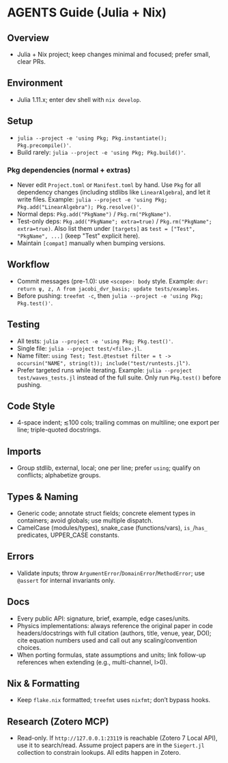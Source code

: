 # AGENTS Guide (Julia + Nix)

## Overview
- Julia + Nix project; keep changes minimal and focused; prefer small, clear PRs.

## Environment
- Julia 1.11.x; enter dev shell with `nix develop`.

## Setup
- `julia --project -e 'using Pkg; Pkg.instantiate(); Pkg.precompile()'`.
- Build rarely: `julia --project -e 'using Pkg; Pkg.build()'`.

### Pkg dependencies (normal + extras)
- Never edit `Project.toml` or `Manifest.toml` by hand. Use `Pkg` for all dependency changes (including stdlibs like `LinearAlgebra`), and let it write files. Example: `julia --project -e 'using Pkg; Pkg.add("LinearAlgebra"); Pkg.resolve()'`.
- Normal deps: `Pkg.add("PkgName")` / `Pkg.rm("PkgName")`.
- Test-only deps: `Pkg.add("PkgName"; extra=true)` / `Pkg.rm("PkgName"; extra=true)`. Also list them under `[targets]` as `test = ["Test", "PkgName", ...]` (keep "Test" explicit here).
- Maintain `[compat]` manually when bumping versions.

## Workflow
- Commit messages (pre-1.0): use `<scope>: body` style. Example: `dvr: return ψ, z, Λ from jacobi_dvr_basis; update tests/examples`.
- Before pushing: `treefmt -c`, then `julia --project -e 'using Pkg; Pkg.test()'`.

## Testing
- All tests: `julia --project -e 'using Pkg; Pkg.test()'`.
- Single file: `julia --project test/<file>.jl`.
- Name filter: `using Test; Test.@testset filter = t -> occursin("NAME", string(t)); include("test/runtests.jl")`.
- Prefer targeted runs while iterating. Example: `julia --project test/waves_tests.jl` instead of the full suite. Only run `Pkg.test()` before pushing.

## Code Style
- 4-space indent; ≲100 cols; trailing commas on multiline; one export per line; triple-quoted docstrings.

## Imports
- Group stdlib, external, local; one per line; prefer `using`; qualify on conflicts; alphabetize groups.

## Types & Naming
- Generic code; annotate struct fields; concrete element types in containers; avoid globals; use multiple dispatch.
- CamelCase (modules/types), snake_case (functions/vars), `is_`/`has_` predicates, UPPER_CASE constants.

## Errors
- Validate inputs; throw `ArgumentError`/`DomainError`/`MethodError`; use `@assert` for internal invariants only.

## Docs
- Every public API: signature, brief, example, edge cases/units.
- Physics implementations: always reference the original paper in code headers/docstrings with full citation (authors, title, venue, year, DOI); cite equation numbers used and call out any scaling/convention choices.
- When porting formulas, state assumptions and units; link follow-up references when extending (e.g., multi-channel, l>0).

## Nix & Formatting
- Keep `flake.nix` formatted; `treefmt` uses `nixfmt`; don’t bypass hooks.

## Research (Zotero MCP)
- Read-only. If `http://127.0.0.1:23119` is reachable (Zotero 7 Local API), use it to search/read. Assume project papers are in the `Siegert.jl` collection to constrain lookups. All edits happen in Zotero.
